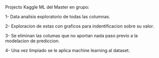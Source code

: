 Projecto Kaggle ML del Master en grupo:

1- Data analisis exploratorio de todas las columnas.

2- Exploracion de estas con graficos para indentificacion sobre su valor. 

3- Se eliminan las columas que no aportan nada paso previo a la modelacion de prediccion.

4- Una vez limpiado se le aplica machine learning al dataset.
